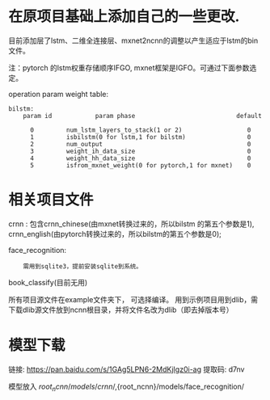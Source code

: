 # 在原项目基础上添加自己的一些更改.

目前添加层了lstm、二维全连接层、mxnet2ncnn的调整以产生适应于lstm的bin文件。

注：pytorch 的lstm权重存储顺序IFGO, mxnet框架是IGFO。可通过下面参数选定。

operation param weight table:
```
bilstm: 
	param id			param phase                            default	

	  0			num_lstm_layers_to_stack(1 or 2)                  0
	  1			isbilstm(0 for lstm,1 for bilstm)                 0
	  2			num_output                                        0
	  3			weight_ih_data_size                               0
	  4			weight_hh_data_size                               0
	  5			isfrom_mxnet_weight(0 for pytorch,1 for mxnet)    0
```
# 相关项目文件

crnn : 包含crnn_chinese(由mxnet转换过来的，所以bilstm 的第五个参数是1), crnn_english(由pytorch转换过来的，所以bilstm的第五个参数是0);

face_recognition: 
```
	需用到sqlite3，提前安装sqlite到系统。
```
book_classify(目前无用)

所有项目源文件在example文件夹下， 可选择编译。
用到示例项目用到dlib，需下载dlib源文件放到ncnn根目录，并将文件名改为dlib（即去掉版本号）

# 模型下载
链接: https://pan.baidu.com/s/1GAg5LPN6-2MdKjIgz0i-ag 提取码: d7nv 

模型放入 ${root_ncnn}/models/crnn/,${root_ncnn}/models/face_recognition/
